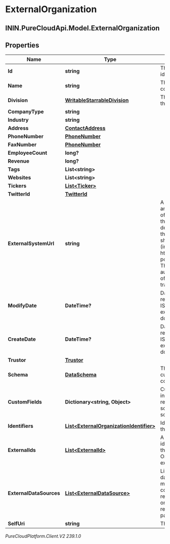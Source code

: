 # ExternalOrganization

## ININ.PureCloudApi.Model.ExternalOrganization

## Properties

|Name | Type | Description | Notes|
|------------ | ------------- | ------------- | -------------|
| **Id** | **string** | The globally unique identifier for the object. | [optional] |
| **Name** | **string** | The name of the company. | |
| **Division** | [**WritableStarrableDivision**](WritableStarrableDivision) | The division to which this entity belongs. | [optional] |
| **CompanyType** | **string** |  | [optional] |
| **Industry** | **string** |  | [optional] |
| **Address** | [**ContactAddress**](ContactAddress) |  | [optional] |
| **PhoneNumber** | [**PhoneNumber**](PhoneNumber) |  | [optional] |
| **FaxNumber** | [**PhoneNumber**](PhoneNumber) |  | [optional] |
| **EmployeeCount** | **long?** |  | [optional] |
| **Revenue** | **long?** |  | [optional] |
| **Tags** | **List&lt;string&gt;** |  | [optional] |
| **Websites** | **List&lt;string&gt;** |  | [optional] |
| **Tickers** | [**List&lt;Ticker&gt;**](Ticker) |  | [optional] |
| **TwitterId** | [**TwitterId**](TwitterId) |  | [optional] |
| **ExternalSystemUrl** | **string** | A string that identifies an external system-of-record resource that may have more detailed information on the organization. It should be a valid URL (including the http/https protocol, port, and path [if any]). The value is automatically trimmed of any leading and trailing whitespace. | [optional] |
| **ModifyDate** | **DateTime?** | Date time is represented as an ISO-8601 string. For example: yyyy-MM-ddTHH:mm:ss[.mmm]Z | [optional] |
| **CreateDate** | **DateTime?** | Date time is represented as an ISO-8601 string. For example: yyyy-MM-ddTHH:mm:ss[.mmm]Z | [optional] |
| **Trustor** | [**Trustor**](Trustor) |  | [optional] |
| **Schema** | [**DataSchema**](DataSchema) | The schema defining custom fields for this contact | [optional] |
| **CustomFields** | **Dictionary&lt;string, Object&gt;** | Custom fields defined in the schema referenced by schemaId and schemaVersion. | [optional] |
| **Identifiers** | [**List&lt;ExternalOrganizationIdentifier&gt;**](ExternalOrganizationIdentifier) | Identifiers claimed by this external org | [optional] |
| **ExternalIds** | [**List&lt;ExternalId&gt;**](ExternalId) | A list of external identifiers that identify this External Organization in an external system | [optional] |
| **ExternalDataSources** | [**List&lt;ExternalDataSource&gt;**](ExternalDataSource) | Links to the sources of data (e.g. one source might be a CRM) that contributed data to this record.  Read-only, and only populated when requested via expand param. | [optional] |
| **SelfUri** | **string** | The URI for this object | [optional] |



_PureCloudPlatform.Client.V2 239.1.0_
